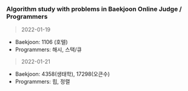 ### Algorithm study with problems in Baekjoon Online Judge / Programmers

> 2022-01-19
* Baekjoon: 1106 (호텔)
* Programmers: 해시, 스택/큐

> 2022-01-21
* Baekjoon: 4358(생태학), 17298(오큰수)
* Programmers: 힙, 정렬
